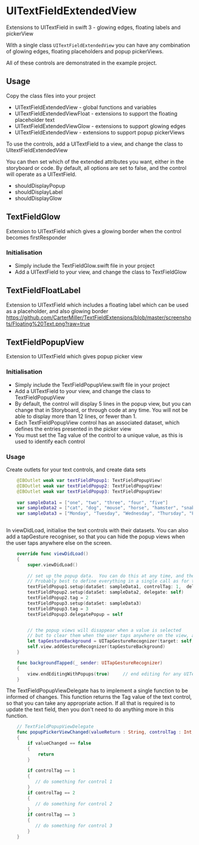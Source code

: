 # UITextFieldExtendedView
Extensions to UITextField in swift 3 - glowing edges, floating labels and pickerView

With a single class `UITextFieldExtendedView` you can have any combination of glowing edges, floating placeholders and popup pickerViews.

All of these controls are demonstrated in the example project.

## Usage
Copy the class files into your project
- UITextFieldExtendedView - global functions and variables
- UITextFieldExtendedViewFloat - extensions to support the floating placeholder text
- UITextFieldExtendedViewGlow - extensions to support glowing edges
- UITextFieldExtendedView - extensions to support popup pickerViews

To use the controls, add a UITextField to a view, and change the class to UItextFieldExtendedView

You can then set which of the extended attributes you want, either in the storyboard or code.  By default, all options are set to false, and the control will operate as a UITextField.
- shouldDisplayPopup 
- shouldDisplayLabel
- shouldDisplayGlow

## TextFieldGlow
Extension to UITextField which gives a glowing border when the control becomes firstResponder

### Initialisation
- Simply include the TextFieldGlow.swift file in your project
- Add a UITextField to your view, and change the class to TextFieldGlow

## TextFieldFloatLabel
Extension to UITextField which includes a floating label which can be used as a placeholder, and also glowing border
https://github.com/CarterMiller/TextFieldExtensions/blob/master/screenshots/Floating%20Text.png?raw=true
## TextFieldPopupView
Extension to UITextField which gives popup picker view

### Initialisation
- Simply include the TextFieldPopupView.swift file in your project
- Add a UITextField to your view, and change the class to TextFieldPopupView
- By default, the control will display 5 lines in the popup view, but you can change that in Storyboard, or through code at any time.  You will not be able to display more than 12 lines, or fewer than 1.
- Each TextFieldPopupView control has an associated dataset, which defines the entries presented in the picker view
- You must set the Tag value of the control to a unique value, as this is used to identify each control

### Usage

Create outlets for your text controls, and create data sets
```swift
    @IBOutlet weak var textFieldPopup1: TextFieldPopupView!
    @IBOutlet weak var textFieldPopup2: TextFieldPopupView!
    @IBOutlet weak var textFieldPopup3: TextFieldPopupView!
    
    var sampleData1 = ["one", "two", "three", "four", "five"]
    var sampleData2 = ["cat", "dog", "mouse", "horse", "hamster", "snake"]
    var sampleData3 = ["Monday", "Tuesday", "Wednesday", "Thursday", "Friday", "Saturday", "Sunday"]
 
```
In viewDidLoad, initialise the text controls with their datasets.  You can also add a tapGesture recogniser, so that you can hide the popup views when the user taps anywhere else on the screen.
```swift
    override func viewDidLoad()
    {
        super.viewDidLoad()
        
        // set up the popup data.  You can do this at any time, and there are a range of overrides
        // Probably best to define everything in a single call as for textFieldPopup1
        textFieldPopup1.setup(dataSet: sampleData1, controlTag: 1,  delegate: self)
        textFieldPopup2.setup(dataSet: sampleData2, delegate: self)
        textFieldPopup2.tag = 2
        textFieldPopup3.setup(dataSet: sampleData3)
        textFieldPopup3.tag = 3
        textFieldPopup3.delegatePopup = self


        // the popup views will disappear when a value is selected
        // but to clear them when the user taps anywhere on the view, add this gesture recogniser
        let tapGestureBackground = UITapGestureRecognizer(target: self, action: #selector(self.backgroundTapped(_:)))
        self.view.addGestureRecognizer(tapGestureBackground)    
    }

    func backgroundTapped(_ sender: UITapGestureRecognizer)
    {
        view.endEditingWithPopups(true)     // end editing for any UITextField controls, and also for standard controls
    }
```


The TextFieldPopupViewDelegate has to implement a single function to be informed of changes.  This function returns the Tag value of the text control, so that you can take any appropriate action.  If all that is required is to update the text field, then you don't need to do anything more in this function.

```swift
    // TextFieldPopupViewDelegate
    func popupPickerViewChanged(valueReturn : String, controlTag : Int, valueChanged : Bool)
    {
        if valueChanged == false
        {
            return
        }
        
        if controlTag == 1
        {
           // do something for control 1
        }
        if controlTag == 2
        {
           // do something for control 2
        }
        if controlTag == 3
        {
           // do something for control 3
        }
    }

```
